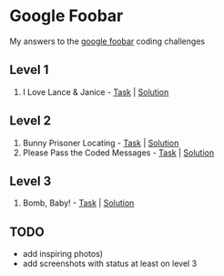 # Google Foobar
My answers to the [google foobar](https://news.ycombinator.com/item?id=8589835) coding challenges

## Level 1
1. I Love Lance & Janice - [Task](i_love_lance_janice.txt) | [Solution](i_love_lance_janice.py)

## Level 2
1. Bunny Prisoner Locating - [Task](bunny_prisoner_locating.txt) | [Solution](bunny_prisoner_locating.py)
2. Please Pass the Coded Messages - [Task](please_pass_the_coded_messages.txt) | [Solution](please_pass_the_coded_messages.py)

## Level 3
1. Bomb, Baby! - [Task](bomb_baby.txt) | [Solution](bomb_baby.py)

## TODO
* add inspiring photos)
* add screenshots with status at least on level 3
